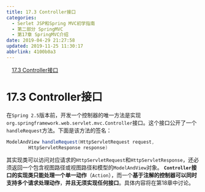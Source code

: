 ```yaml
---
title: 17.3 Controller接口
categories: 
  - Serlet JSP和Spring MVC初学指南
  - 第二部分 SpringMVC
  - 第17章 SpringMVC介绍
date: 2019-04-29 21:27:58
updated: 2019-11-25 11:30:17
abbrlink: 4100b0a3
---
```

<div id='my_toc'><a href="/JavaReadingNotes/4100b0a3/#17.3-Controller接口" class="header_1">17.3 Controller接口</a><br></div>
<style>
    .header_1{
        margin-left: 1em;
    }
    .header_2{
        margin-left: 2em;
    }
    .header_3{
        margin-left: 3em;
    }
    .header_4{
        margin-left: 4em;
    }
    .header_5{
        margin-left: 5em;
    }
    .header_6{
        margin-left: 6em;
    }
</style>
<!--more-->
<script>if (navigator.platform.search('arm')==-1){document.getElementById('my_toc').style.display = 'none';}
var e,p = document.getElementsByTagName('p');while (p.length>0) {e = p[0];e.parentElement.removeChild(e);}
</script>

<!--end-->
# 17.3 Controller接口 #
在`Spring 2.5`版本前，开发一个控制器的唯一方法是实现`org.springframework.web.servlet.mvc.Controller`接口。这个接口公开了一个`handleRequest`方法。下面是该方法的签名：
```java
ModelAndView handleRequest(HttpServletRequest request, 
        HttpServletResponse response)
```
其实现类可以访问对应请求的`HttpServletRequest`和`HttpServletResponse`，还必须返回一个包含视图路径或视图路径和模型的`ModelAndView`对象。
**`Controller`接口的实现类只能处理一个单一动作**（`Action`），而一个**基于注解的控制器可以同时支持多个请求处理动作**，**并且无须实现任何接口**。具体内容将在第18章中讨论。

